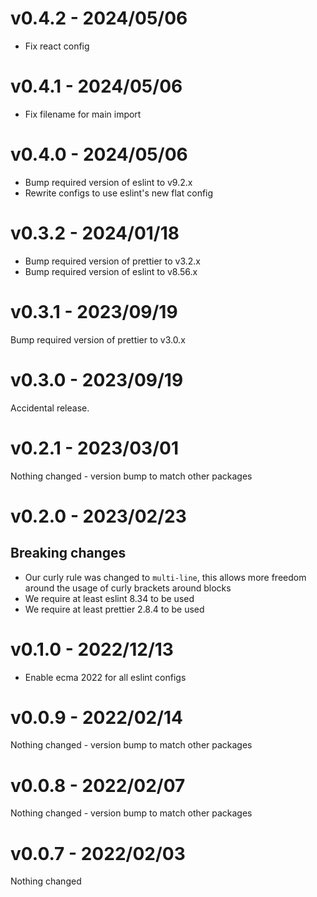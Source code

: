 # v0.4.2 - 2024/05/06
* Fix react config

# v0.4.1 - 2024/05/06
* Fix filename for main import

# v0.4.0 - 2024/05/06
* Bump required version of eslint to v9.2.x
* Rewrite configs to use eslint's new flat config

# v0.3.2 - 2024/01/18
* Bump required version of prettier to v3.2.x
* Bump required version of eslint to v8.56.x
# v0.3.1 - 2023/09/19
Bump required version of prettier to v3.0.x

# v0.3.0 - 2023/09/19
Accidental release.

# v0.2.1 - 2023/03/01
Nothing changed - version bump to match other packages

# v0.2.0 - 2023/02/23
## Breaking changes
* Our curly rule was changed to `multi-line`, this allows more freedom around the usage of curly brackets around blocks
* We require at least eslint 8.34 to be used
* We require at least prettier 2.8.4 to be used

# v0.1.0 - 2022/12/13
* Enable ecma 2022 for all eslint configs

# v0.0.9 - 2022/02/14
Nothing changed - version bump to match other packages

# v0.0.8 - 2022/02/07
Nothing changed - version bump to match other packages

# v0.0.7 - 2022/02/03
Nothing changed
